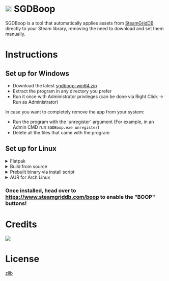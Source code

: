 # <img height="20px" src="./res/com.steamgriddb.SGDBoop.svg"> SGDBoop
SGDBoop is a tool that automatically applies assets from [SteamGridDB](https://www.steamgriddb.com/) directly to your Steam library, removing the need to download and set them manually.

# Instructions
## Set up for Windows
- Download the latest [sgdboop-win64.zip](https://github.com/SteamGridDB/SGDBoop/releases/latest/download/sgdboop-win64.zip)
- Extract the program in any directory you prefer
- Run it once with Administrator privileges (can be done via Right Click -> Run as Administrator)

In case you want to completely remove the app from your system:

- Run the program with the 'unregister' argument (For example, in an Admin CMD run `SGDBoop.exe unregister`)
- Delete all the files that came with the program

## Set up for Linux
<details>
  <summary>Flatpak</summary>
  
  <a href="https://flathub.org/apps/details/com.steamgriddb.SGDBoop" target="_blank" rel="noreferrer">
    <img height="56px" alt="Download on Flathub" src="https://flathub.org/assets/badges/flathub-badge-en.svg" />
  </a>  

  Or run `flatpak install flathub com.steamgriddb.SGDBoop`
</details>

<details>
  <summary>Build from source</summary>
  
  1. Install the following prerequisites via your distros package manager: `make` `gcc` `libcurl4-openssl-dev`
  2. ```sh
     git clone https://github.com/SteamGridDB/SGDBoop.git
     sudo make install -C SGDBoop
     ```
</details>

<details>
  <summary>Prebuilt binary via install script</summary>
  
  1. Download the latest [sgdboop-linux64.tar.gz](https://github.com/SteamGridDB/SGDBoop/releases/latest)
  2. ```sh
     mkdir sgdboop-linux64
     tar -zxf sgdboop-linux64.tar.gz -C sgdboop-linux64
     chmod +x sgdboop-linux64/install.sh
     sudo ./sgdboop-linux64/install.sh
     ```
</details>

<details>
  <summary>AUR for Arch Linux</summary>
  
  Install [the AUR package](https://aur.archlinux.org/packages/sgdboop). This can be done with an AUR manager like `yay`:
    `yay -S sgdboop`
</details>

### Once installed, head over to https://www.steamgriddb.com/boop to enable the "**BOOP**" buttons!

# Credits
<a href="https://github.com/SteamGridDB/SGDBoop/graphs/contributors">
  <img src="https://contrib.rocks/image?repo=SteamGridDB/SGDBoop" />
</a>

# License
[zlib](LICENSE)
